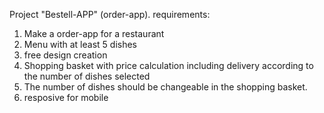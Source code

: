 Project "Bestell-APP" (order-app).
requirements:
1. Make a order-app for a restaurant
2. Menu with at least 5 dishes
3. free design creation
4. Shopping basket with price calculation including delivery according to the number of dishes selected
5. The number of dishes should be changeable in the shopping basket.
6. resposive for mobile
